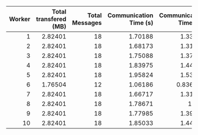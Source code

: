 |   Worker |   Total transfered (MB) |   Total Messages |   Communication Time (s) |   Communication Time (%) |   Work Time (s) |   Work Time (%) |   Other Time (s) |   Other Time (%) |
|---------:|------------------------:|-----------------:|-------------------------:|-------------------------:|----------------:|----------------:|-----------------:|-----------------:|
|        1 |                 2.82401 |               18 |                  1.70188 |                 1.33408  |         82.6508 |         64.789  |          43.2166 |          33.8769 |
|        2 |                 2.82401 |               18 |                  1.68173 |                 1.31801  |         79.3361 |         62.1777 |          46.578  |          36.5043 |
|        3 |                 2.82401 |               18 |                  1.75088 |                 1.37815  |         88.504  |         69.6629 |          36.7911 |          28.9589 |
|        4 |                 2.82401 |               18 |                  1.83975 |                 1.44026  |         78.379  |         61.3595 |          47.5187 |          37.2003 |
|        5 |                 2.82401 |               18 |                  1.95824 |                 1.53529  |         81.9228 |         64.2287 |          43.6675 |          34.236  |
|        6 |                 1.76504 |               12 |                  1.06186 |                 0.836033 |         61.1747 |         48.1645 |          64.7756 |          50.9995 |
|        7 |                 2.82401 |               18 |                  1.66717 |                 1.31033  |         89.7688 |         70.5545 |          35.7972 |          28.1351 |
|        8 |                 2.82401 |               18 |                  1.78671 |                 1.403    |         95.0256 |         74.6177 |          30.5376 |          23.9793 |
|        9 |                 2.82401 |               18 |                  1.77985 |                 1.39702  |         91.5616 |         71.8676 |          34.0617 |          26.7353 |
|       10 |                 2.82401 |               18 |                  1.85033 |                 1.44847  |         80.958  |         63.3751 |          44.9359 |          35.1765 |
